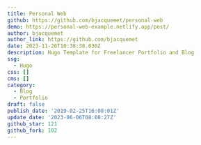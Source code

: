 ```yaml
---
title: Personal Web
github: https://github.com/bjacquemet/personal-web
demo: https://personal-web-example.netlify.app/post/
author: bjacquemet
author_link: https://github.com/bjacquemet
date: 2023-11-26T10:38:38.036Z
description: Hugo Template for Freelancer Portfolio and Blog
ssg:
  - Hugo
css: []
cms: []
category:
  - Blog
  - Portfolio
draft: false
publish_date: '2019-02-25T16:08:01Z'
update_date: '2023-06-06T08:08:27Z'
github_star: 121
github_fork: 102
---
```

